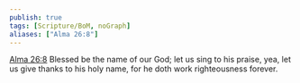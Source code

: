 ```yaml
---
publish: true
tags: [Scripture/BoM, noGraph]
aliases: ["Alma 26:8"]
---
```

[Alma 26:8](https://churchofjesuschrist.org/study/scriptures/bofm/alma/26?lang=eng&id=p8#p8) Blessed be the name of our God; let us sing to his praise, yea, let us give thanks to his holy name, for he doth work righteousness forever.
